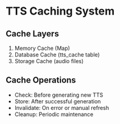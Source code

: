# TTS Caching System

## Cache Layers
1. Memory Cache (Map)
2. Database Cache (tts_cache table)
3. Storage Cache (audio files)

## Cache Operations
- Check: Before generating new TTS
- Store: After successful generation
- Invalidate: On error or manual refresh
- Cleanup: Periodic maintenance